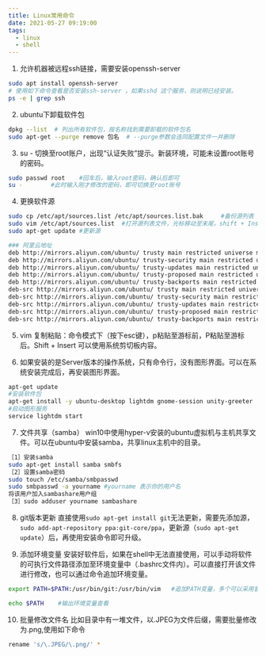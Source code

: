 ```yaml
---
title: Linux常用命令
date: 2021-05-27 09:19:00
tags: 
  - linux
  - shell
---
```


1. 允许机器被远程ssh链接，需要安装openssh-server
``` bash
sudo apt install openssh-server
# 使用如下命令查看是否安装ssh-server ，如果sshd 这个服务，则说明已经安装。
ps -e | grep ssh
```
<!--more-->

2. ubuntu下卸载软件包
``` bash
dpkg --list  # 列出所有软件包，按名称找到需要卸载的软件包名
sudo apt-get --purge remove 包名  # --purge参数会连同配置文件一并删除
```

3. su - 切换至root账户，出现“认证失败”提示。新装环境，可能未设置root账号的密码。
``` bash
sudo passwd root 	#回车后，输入root密码，确认后即可
su -		#此时输入刚才修改的密码，即可切换至root账号
```

4. 更换软件源
``` bash
sudo cp /etc/apt/sources.list /etc/apt/sources.list.bak		#备份源列表
sudo vim /etc/apt/sources.list	#打开源列表文件，光标移动至末尾，shift + Insert 粘贴下面的内容
sudo apt-get update	#更新源

### 阿里云地址
deb http://mirrors.aliyun.com/ubuntu/ trusty main restricted universe multiverse
deb http://mirrors.aliyun.com/ubuntu/ trusty-security main restricted universe multiverse
deb http://mirrors.aliyun.com/ubuntu/ trusty-updates main restricted universe multiverse
deb http://mirrors.aliyun.com/ubuntu/ trusty-proposed main restricted universe multiverse
deb http://mirrors.aliyun.com/ubuntu/ trusty-backports main restricted universe multiverse
deb-src http://mirrors.aliyun.com/ubuntu/ trusty main restricted universe multiverse
deb-src http://mirrors.aliyun.com/ubuntu/ trusty-security main restricted universe multiverse
deb-src http://mirrors.aliyun.com/ubuntu/ trusty-updates main restricted universe multiverse
deb-src http://mirrors.aliyun.com/ubuntu/ trusty-proposed main restricted universe multiverse
deb-src http://mirrors.aliyun.com/ubuntu/ trusty-backports main restricted universe multiverse 
```

5. vim 复制粘贴：命令模式下（按下esc键），p粘贴至游标前，P粘贴至游标后。Shift + Insert 可以使用系统剪切板内容。


6. 如果安装的是Server版本的操作系统，只有命令行，没有图形界面。可以在系统安装完成后，再安装图形界面。
``` bash
apt-get update
#安装软件包
apt-get install -y ubuntu-desktop lightdm gnome-session unity-greeter
#启动图形服务
service lightdm start
```

7. 文件共享（samba）
win10中使用hyper-v安装的ubuntu虚拟机与主机共享文件。可以在ubuntu中安装samba，共享linux主机中的目录。
``` bash
［1］安装samba 
sudo apt-get install samba smbfs 
［2］设置samba密码 
sudo touch /etc/samba/smbpasswd 
sudo smbpasswd -a yourname #yourname 表示你的用户名
将该用户加入sambashare用户组 
［3］sudo adduser yourname sambashare 
```

8. git版本更新
直接使用```sudo apt-get install git```无法更新，需要先添加源，```sudo add-apt-repository ppa:git-core/ppa```，更新源（```sudo apt-get update```）后，再使用安装命令即可升级。

9. 添加环境变量
安装好软件后，如果在shell中无法直接使用，可以手动将软件的可执行文件路径添加至环境变量中（.bashrc文件内）。可以直接打开该文件进行修改，也可以通过命令追加环境变量。
``` bash
export PATH=$PATH:/usr/bin/git:/usr/bin/vim   #追加PATH变量，多个可以采用冒号分隔

echo $PATH    #输出环境变量查看
```

10. 批量修改文件名
比如目录中有一堆文件，以.JPEG为文件后缀，需要批量修改为.png,使用如下命令
```bash
rename 's/\.JPEG/\.png/' *
```